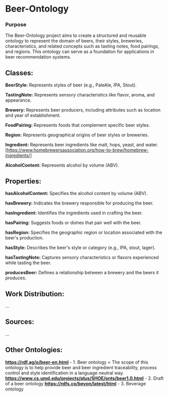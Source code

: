 # Beer-Ontology

### Purpose

The Beer-Ontology project aims to create a structured and reusable ontology to represent the domain of beers, their styles, breweries, characteristics, and related concepts such as tasting notes, food pairings, and regions. This ontology can serve as a foundation for applications in beer recommendation systems.

## Classes:

**BeerStyle:** Represents styles of beer (e.g., PaleAle, IPA, Stout).

**TastingNote:** Represents sensory characteristics like flavor, aroma, and appearance.

**Brewery:** Represents beer producers, including attributes such as location and year of establishment.

**FoodPairing:** Represents foods that complement specific beer styles.

**Region:** Represents geographical origins of beer styles or breweries.

**Ingredient:** Represents beer ingredients like malt, hops, yeast, and water. [https://www.homebrewersassociation.org/how-to-brew/homebrew-ingredients/]

**AlcoholContent:** Represents alcohol by volume (ABV).


## Properties:

**hasAlcoholContent:** Specifies the alcohol content by volume (ABV).

**hasBrewery:** Indicates the brewery responsible for producing the beer.

**hasIngredient:** Identifies the ingredients used in crafting the beer.

**hasPairing:** Suggests foods or dishes that pair well with the beer.

**hasRegion:** Specifies the geographic region or location associated with the beer's production.

**hasStyle:** Describes the beer's style or category (e.g., IPA, stout, lager).

**hasTastingNote:** Captures sensory characteristics or flavors experienced while tasting the beer.

**producesBeer:** Defines a relationship between a brewery and the beers it produces.


## Work Distribution:
...


## Sources:
...

## Other Ontologies:
**https://rdf.ag/o/beer-en.html** - 1. Beer ontology = The scope of this ontology is to help provide beer and beer ingredient traceability, process control and style identification in a language neutral way.
**https://www.cs.umd.edu/projects/plus/SHOE/onts/beer1.0.html** - 2. Draft of a beer ontology
**https://rdfs.co/bevon/latest/html** - 3. Beverage ontology
